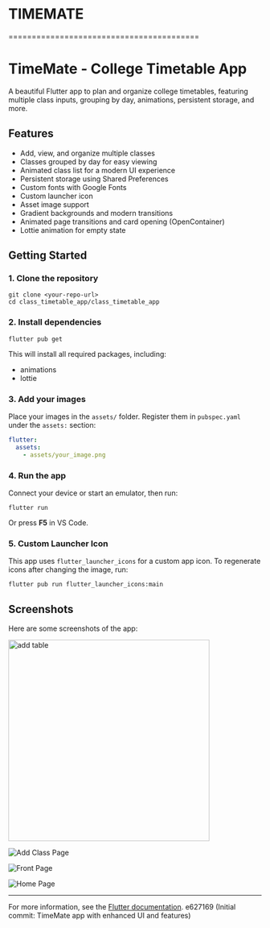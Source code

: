 # TIMEMATE
=========================================
# TimeMate - College Timetable App

A beautiful Flutter app to plan and organize college timetables, featuring multiple class inputs, grouping by day, animations, persistent storage, and more.

## Features

- Add, view, and organize multiple classes
- Classes grouped by day for easy viewing
- Animated class list for a modern UI experience
- Persistent storage using Shared Preferences
- Custom fonts with Google Fonts
- Custom launcher icon
- Asset image support
- Gradient backgrounds and modern transitions
- Animated page transitions and card opening (OpenContainer)
- Lottie animation for empty state

## Getting Started

### 1. Clone the repository
```
git clone <your-repo-url>
cd class_timetable_app/class_timetable_app
```

### 2. Install dependencies
```
flutter pub get
```

This will install all required packages, including:
- animations
- lottie

### 3. Add your images
Place your images in the `assets/` folder. Register them in `pubspec.yaml` under the `assets:` section:
```yaml
flutter:
  assets:
    - assets/your_image.png
```

### 4. Run the app
Connect your device or start an emulator, then run:
```
flutter run
```

Or press **F5** in VS Code.

### 5. Custom Launcher Icon
This app uses `flutter_launcher_icons` for a custom app icon. To regenerate icons after changing the image, run:
```
flutter pub run flutter_launcher_icons:main
```

## Screenshots

Here are some screenshots of the app:

<img src="assets/addpage.jpg" alt="add table" width="400"/>

![Add Class Page](assets/addpage.jpg)

![Front Page](assets/front.jpg)

![Home Page](assets/home.jpg)

-------------------------------------------------------------------------

For more information, see the [Flutter documentation](https://docs.flutter.dev/).
e627169 (Initial commit: TimeMate app with enhanced UI and features)
